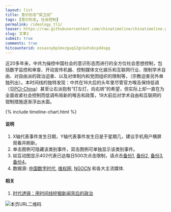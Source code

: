 ```yaml
---
layout: list
title: 意识形态“保卫战”
tags: [意识形态, 社会控制]
permalink: /ideology_tl1/
teaser: https://raw.githubusercontent.com/chinatimeline/chinatimeline.github.io/master/images/redgreatwall.jpg
slug: 文革2
submit: true
comments: true
hitcounterid: essasnybp1mxzguq12gn1uhsbcpd4sgq
---
```


近20多年来，中共为操控中国社会的意识形态而进行的全方位社会思想控制，包括数字监控和审查、开动宣传机器、控制媒体文化娱乐和互联网行业、限制学术自由、对自由派的政治迫害、以及对体制内和党团组织的限制等，（宗教迫害另外单独列出）。本时间线的独特发现：中共在18大后的头年里尽管官方喉舌保持低调（见[PCI-China](https://policychangeindex.org/overview-PCI-China.html)）甚至让右派抱有“打左灯，向右转”的希望，但实际上却一直在为全面收紧社会控制而低调布局新的喉舌和政策，19大前后对学术自由和互联网的钳制措施逐渐浮出水面。

{% include timeline-chart.html %}
<script>
plotTimeline(
'<b>中共意识形态保卫战时间线</b><br><i>点击或鼠标悬停于数据点以查看事件名称</i>',
'https://raw.githubusercontent.com/chinatimeline/data/master/ideology/CCP_Ideology_Events.csv',
'https://raw.githubusercontent.com/chinatimeline/data/master/ideology/CCP_Presidential_term.csv'
)
</script>

<!-- Start of iframe Code -->
<!--iframe width="100%" height="600" frameborder="0" scrolling="no" src="https://chinatimeline.pythonanywhere.com/ideology"></iframe-->
<!--<iframe width="100%" height="600" frameborder="0" scrolling="no" src="https://plot.ly/~chinatimeline/0.embed"></iframe>-->

<!-- End of iframe Code -->

#### 说明
1. X轴代表事件发生日期，Y轴代表事件发生日是于星期几，建议手机用户横屏观看并刷新。
2. 单击图例可隐藏该类别事件，双击图例可单独显示该类别事件。
3. 如互动图显示402代表已达每日500次点击限制，请点击[备份1](/ideology_tl1), [备份2](/ideology_tl2), [备份3](/ideology_tl3), [备份4](/ideology_tl4)。
4. 数据源: [中国数字时代](https://chinadigitaltimes.net/chinese/), [维权网](https://wqw2010.blogspot.com/), [NGOCN](https://matters.news/@ngocncat) 和各大主流媒体.

#### 相关
1. [时代透镜：用时间线挖掘新闻背后的政治](https://matters.news/@chinatimeline/%E6%97%B6%E4%BB%A3%E9%80%8F%E9%95%9C-%E7%94%A8%E6%97%B6%E9%97%B4%E7%BA%BF%E6%8C%96%E6%8E%98%E6%96%B0%E9%97%BB%E8%83%8C%E5%90%8E%E7%9A%84%E6%94%BF%E6%B2%BB-zdpuAofz2CCLBQqoijirnM44gZJQWqVLmHYtQ43HTUS7MKe2c)

![本页URL二维码](https://i.imgur.com/ETeUZS6.png)
